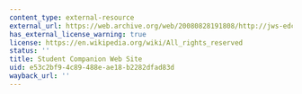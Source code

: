 ```yaml
---
content_type: external-resource
external_url: https://web.archive.org/web/20080828191808/http://jws-edcv.wiley.com/college/bcs/redesign/student/0,12264,_0471386502_BKS_1737_____,00.html
has_external_license_warning: true
license: https://en.wikipedia.org/wiki/All_rights_reserved
status: ''
title: Student Companion Web Site
uid: e53c2bf9-4c89-488e-ae18-b2282dfad83d
wayback_url: ''
---
```


